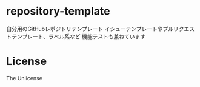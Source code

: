 # repository-template
自分用のGitHubレポジトリテンプレート
イシューテンプレートやプルリクエストテンプレート、ラベル系など
機能テストも兼ねています

# License
The Unlicense